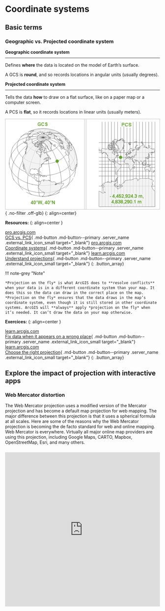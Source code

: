# Coordinate systems

## Basic terms

### Geographic vs. Projected coordinate system

<div class="grid_container">
  <div class="grid_item" style="flex:1 1 300px;">
    <strong>Geographic coordinate system</strong>
    <hr style="margin:10px 0 !important;">
    <p>Defines <strong>where</strong> the data is located on the model of Earth’s surface.</p>
    <p>A GCS is <strong>round</strong>, and so records locations in angular units (usually degrees).</p>
  </div>
  <div class="grid_item" style="flex:1 1 300px;">
    <strong>Projected coordinate system</strong>
    <hr style="margin:10px 0 !important;">
    <p>Tells the data <strong>how</strong> to draw on a flat surface, like on a paper map or a computer screen.</p>
    <p>A PCS is <strong>flat</strong>, so it records locations in linear units (usually meters).</p>
  </div>
</div>

![](../assets/cviceni2/CS.png){ .no-filter .off-glb}
{: align=center}

**Resources:**
{: align=center }

[<span>pro.arcgis.com</span><br>GCS vs. PCS](https://www.esri.com/arcgis-blog/products/arcgis-pro/mapping/gcs_vs_pcs/){ .md-button .md-button--primary .server_name .external_link_icon_small target="\_blank"}
[<span>pro.arcgis.com</span><br>Coordinate systems](https://www.esri.com/arcgis-blog/products/arcgis-pro/mapping/coordinate-systems-difference/){ .md-button .md-button--primary .server_name .external_link_icon_small target="\_blank"}
[<span>learn.arcgis.com</span><br>Understand projections](https://learn.arcgis.com/en/projects/choose-the-right-projection/#understand-projections){ .md-button .md-button--primary .server_name .external_link_icon_small target="\_blank"}
{: .button_array}

!!! note-grey "Note"

    *Projection on the fly* is what ArcGIS does to **resolve conflicts** when your data is in a different coordinate system than your map. It does this so the data can draw in the correct place on the map. *Projection on the fly* ensures that the data draws in the map’s coordinate system, even though it is still stored in other coordinate systems. ArcGIS will **always** apply *projection on the fly* when it’s needed. It can’t draw the data on your map otherwise.

**Exercices:**
{: align=center }

[<span>learn.arcgis.com</span><br>Fix data when it appears on a wrong place](https://learn.arcgis.com/en/projects/fix-data-when-it-appears-in-the-wrong-place/){ .md-button .md-button--primary .server_name .external_link_icon_small target="\_blank"}
[<span>learn.arcgis.com</span><br>Choose the right projection](https://learn.arcgis.com/en/projects/choose-the-right-projection/){ .md-button .md-button--primary .server_name .external_link_icon_small target="\_blank"}
{: .button_array}

## Explore the impact of projection with interactive apps

### Web Mercator distortion

The Web Mercator projection uses a modified version of the Mercator projection and has become a default map projection for web mapping. The major difference between this projection is that it uses a spherical formula at all scales. Here are some of the reasons why the Web Mercator projection is becoming the de facto standard for web and online mapping. Web Mercator is everywhere. Virtually all major online map providers are using this projection, including Google Maps, CARTO, Mapbox, OpenStreetMap, Esri, and many others.

<iframe style="filter:none !important;margin-top:.6rem;" width="100%" height="500" frameborder="0" allowfullscreen src="https://www.thetruesize.com/#?borders=1~!MTU2ODg0MjU.NDY3MTc3NQ*MzEyNTI5MDA(NjIzOTIyOA~!CONTIGUOUS_US*MTAwMjQwNzU.MjUwMjM1MTc(MTc1)MQ~!IN*NTI2NDA1MQ.Nzg2MzQyMQ)MA~!CN*OTkyMTY5Nw.NzMxNDcwNQ(MjI1)Mg"></iframe>
